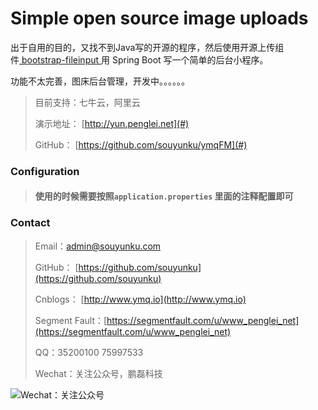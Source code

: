 <div class="container kv-main">

<div class="page-header">

# Simple open source image uploads

出于自用的目的，又找不到Java写的开源的程序，然后使用开源上传组件[ bootstrap-fileinput ](https://github.com/kartik-v/bootstrap-fileinput/)用 Spring Boot 写一个简单的后台小程序。

功能不太完善，图床后台管理，开发中。。。。。。

</div>

> 目前支持：七牛云，阿里云
> 
> 演示地址： [http://yun.penglei.net](#)
> 
> GitHub： [https://github.com/souyunku/ymqFM](#)

### Configuration

> #### 使用的时候需要按照`application.properties` 里面的注释配置即可

### Contact

> Email：admin@souyunku.com
> 
> GitHub： [https://github.com/souyunku](https://github.com/souyunku)
> 
> Cnblogs： [http://www.ymq.io](http://www.ymq.io)
> 
> Segment Fault：[https://segmentfault.com/u/www_penglei_net](https://segmentfault.com/u/www_penglei_net)
> 
> QQ：35200100 75997533
> 
> Wechat：关注公众号，鹏磊科技

![Wechat：关注公众号](http://www.ymq.io/images/pengleikeji.jpg "鹏磊科技")

</div>
